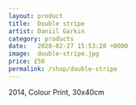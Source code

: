 ```yaml
---
layout: product
title:  Double stripe
artist: Daniil Garkin
category: products
date:   2020-02-27 15:53:28 +0000
image:  double-stripe.jpg
price: £50
permalink: /shop/double-stripe
---
```

2014, Colour Print, 30x40cm

